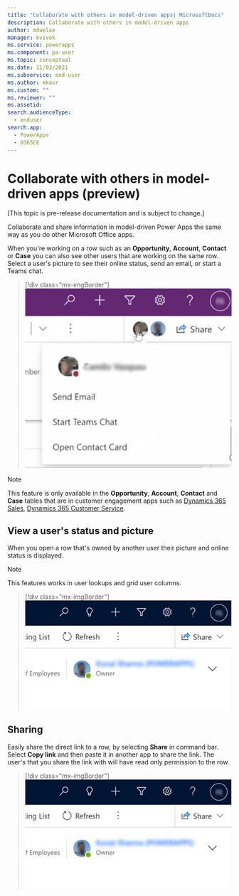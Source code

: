 ```yaml
---
title: "Collaborate with others in model-driven apps| MicrosoftDocs"
description: Collaborate with others in model-driven apps
author: mduelae
manager: kvivek
ms.service: powerapps
ms.component: pa-user
ms.topic: conceptual
ms.date: 11/03/2021
ms.subservice: end-user
ms.author: mkaur
ms.custom: ""
ms.reviewer: ""
ms.assetid: 
search.audienceType: 
  - enduser
search.app: 
  - PowerApps
  - D365CE
---
```

# Collaborate with others in model-driven apps (preview)

[This topic is pre-release documentation and is subject to change.]

Collaborate and share information in model-driven Power Apps the same way as you do other Microsoft Office apps.

When you're working on a row such as an **Opportunity**, **Account**, **Contact** or **Case** you can also see other users that are working on the same row. Select a user's picture to see their online status, send an email, or start a Teams chat.


> [!div class="mx-imgBorder"]
> ![](media/collob-1.png "")

> [!NOTE]
> This feature is only available in the **Opportunity**, **Account**, **Contact** and **Case** tables that are in customer engagement apps such as [Dynamics 365 Sales](/dynamics365/sales-professional/help-hub.md), [Dynamics 365 Customer Service](/dynamics365/customer-service/help-hub.md).

## View a user's status and picture

When you open a row that's owned by another user their picture and online status is displayed.

> [!NOTE]
> This features works in user lookups and grid user columns. 

> [!div class="mx-imgBorder"]
> ![](media/collob-2.png "")
  

## Sharing 

Easily share the direct link to a row, by selecting **Share** in command bar. Select **Copy link** and then paste it in another app to share the link. 
The user's that you share the link with will have read only permission to the row.

> [!div class="mx-imgBorder"]
> ![](media/collob-2.png "")



